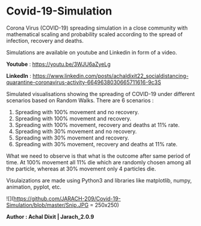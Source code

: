 # Covid-19-Simulation

Corona Virus (COVID-19) spreading simulation in a close community with mathematical scaling and probability scaled according to the spread of infection, recovery and deaths.

Simulations are available on youtube and Linkedin in form of a video. 

**Youtube**  : https://youtu.be/3WJU6aZyeLg

**LinkedIn** : https://www.linkedin.com/posts/achaldixit22_socialdistancing-quarantine-coronavirus-activity-6649638030665711616-9c3S

Simulated visualisations showing the spreading of COVID-19 under different scenarios based on Random Walks.
There are 6 scenarios : 
  1. Spreading with 100% movement and no recovery.
  2. Spreading with 100% movement and recovery.
  3. Spreading with 100% movement, recovery and deaths at 11% rate.
  4. Spreading with 30% movement and no recovery.
  5. Spreading with 30% movement and recovery.
  6. Spreading with 30% movement, recovery and deaths at 11% rate.

What we need to observe is that what is the outcome after same period of time. At 100% movement all 11% die which are randomly chosen among all the particle, whereas at 30% movement only 4 particles die.

Visulaizations are made using Python3 and libraries like matplotlib, numpy, animation, pyplot, etc.

![](https://github.com/JARACH-209/Covid-19-Simulation/blob/master/Snip.JPG = 250x250)

**Author : Achal Dixit | Jarach_2.0.9**
